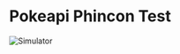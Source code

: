 # Pokeapi Phincon Test

![Simulator](https://github.com/nurchoirudin/PokemonPT/blob/main/assets/test.gif)
